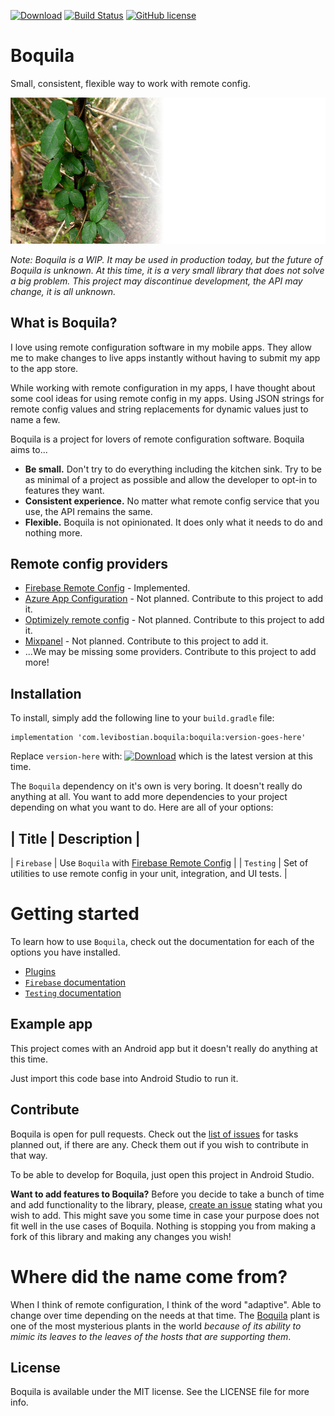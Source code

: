 [![Download](https://api.bintray.com/packages/levibostian/Boquila-Android/com.levibostian.boquila/images/download.svg)](https://bintray.com/levibostian/Boquila-Android/com.levibostian.boquila/_latestVersion)
[![Build Status](https://travis-ci.com/levibostian/Boquila-Android.svg?branch=alpha)](https://travis-ci.com/levibostian/Boquila-Android)
[![GitHub license](https://img.shields.io/github/license/levibostian/Boquila-Android.svg)](https://github.com/levibostian/Boquila-Android/blob/master/LICENSE)

# Boquila

Small, consistent, flexible way to work with remote config. 

![project logo](misc/logo.jpg)

*Note: Boquila is a WIP. It may be used in production today, but the future of Boquila is unknown. At this time, it is a very small library that does not solve a big problem. This project may discontinue development, the API may change, it is all unknown.*

## What is Boquila? 

I love using remote configuration software in my mobile apps. They allow me to make changes to live apps instantly without having to submit my app to the app store. 

While working with remote configuration in my apps, I have thought about some cool ideas for using remote config in my apps. Using JSON strings for remote config values and string replacements for dynamic values just to name a few. 

Boquila is a project for lovers of remote configuration software. Boquila aims to...
* **Be small.** Don't try to do everything including the kitchen sink. Try to be as minimal of a project as possible and allow the developer to opt-in to features they want. 
* **Consistent experience.** No matter what remote config service that you use, the API remains the same. 
* **Flexible.** Boquila is not opinionated. It does only what it needs to do and nothing more. 

## Remote config providers

* [Firebase Remote Config](https://firebase.google.com/docs/remote-config) - Implemented. 
* [Azure App Configuration](https://docs.microsoft.com/en-us/azure/azure-app-configuration/overview) - Not planned. Contribute to this project to add it. 
* [Optimizely remote config](https://blog.optimizely.com/2020/04/02/remote-configuration-mobile-apps/) - Not planned. Contribute to this project to add it. 
* [Mixpanel](https://mixpanel.com/) - Not planned. Contribute to this project to add it. 
* ...We may be missing some providers. Contribute to this project to add more!

## Installation

To install, simply add the following line to your `build.gradle` file:

```
implementation 'com.levibostian.boquila:boquila:version-goes-here'
```

Replace `version-here` with: [![Download](https://api.bintray.com/packages/levibostian/Boquila/com.levibostian.boquila/images/download.svg)](https://bintray.com/levibostian/Boquila/com.levibostian.boquila/_latestVersion) which is the latest version at this time.

The `Boquila` dependency on it's own is very boring. It doesn't really do anything at all. You want to add more dependencies to your project depending on what you want to do. Here are all of your options:

| Title       | Description                                                                                |
------------------------------------------------------------------------------------------------------------
| `Firebase` | Use `Boquila` with [Firebase Remote Config](https://firebase.google.com/docs/remote-config) |
| `Testing`  | Set of utilities to use remote config in your unit, integration, and UI tests.              |

# Getting started 

To learn how to use `Boquila`, check out the documentation for each of the options you have installed. 

* [Plugins](Boquila/Core/Plugins.md)
* [`Firebase` documentation](FirebaseBoquilaAdapter/README.md)
* [`Testing` documentation](BoquilaTesting/README.md)

## Example app

This project comes with an Android app but it doesn't really do anything at this time.

Just import this code base into Android Studio to run it.

## Contribute

Boquila is open for pull requests. Check out the [list of issues](https://github.com/levibostian/Boquila-Android/issues) for tasks planned out, if there are any. Check them out if you wish to contribute in that way.

To be able to develop for Boquila, just open this project in Android Studio.

**Want to add features to Boquila?** Before you decide to take a bunch of time and add functionality to the library, please, [create an issue](https://github.com/levibostian/Boquila-Android/issues/new) stating what you wish to add. This might save you some time in case your purpose does not fit well in the use cases of Boquila. Nothing is stopping you from making a fork of this library and making any changes you wish!

# Where did the name come from?

When I think of remote configuration, I think of the word "adaptive". Able to change over time depending on the needs at that time. The [Boquila](https://en.wikipedia.org/wiki/Boquila) plant is one of the most mysterious plants in the world *because of its ability to mimic its leaves to the leaves of the hosts that are supporting them*. 

## License

Boquila is available under the MIT license. See the LICENSE file for more info.
